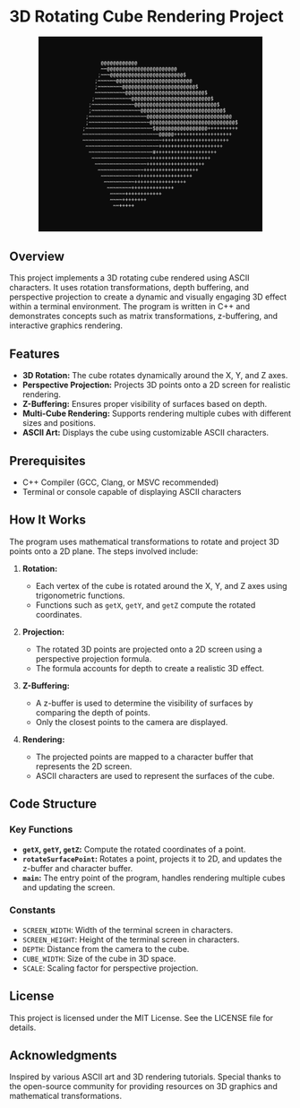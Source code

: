 # 3D Rotating Cube Rendering Project

<div align="center">
  <img src="cube.png" alt="Project Image" width="400" >
</div>

## Overview
This project implements a 3D rotating cube rendered using ASCII characters. It uses rotation transformations, depth buffering, and perspective projection to create a dynamic and visually engaging 3D effect within a terminal environment. The program is written in C++ and demonstrates concepts such as matrix transformations, z-buffering, and interactive graphics rendering.

## Features
- **3D Rotation:** The cube rotates dynamically around the X, Y, and Z axes.
- **Perspective Projection:** Projects 3D points onto a 2D screen for realistic rendering.
- **Z-Buffering:** Ensures proper visibility of surfaces based on depth.
- **Multi-Cube Rendering:** Supports rendering multiple cubes with different sizes and positions.
- **ASCII Art:** Displays the cube using customizable ASCII characters.

## Prerequisites
- C++ Compiler (GCC, Clang, or MSVC recommended)
- Terminal or console capable of displaying ASCII characters

## How It Works
The program uses mathematical transformations to rotate and project 3D points onto a 2D plane. The steps involved include:

1. **Rotation:**
   - Each vertex of the cube is rotated around the X, Y, and Z axes using trigonometric functions.
   - Functions such as `getX`, `getY`, and `getZ` compute the rotated coordinates.

2. **Projection:**
   - The rotated 3D points are projected onto a 2D screen using a perspective projection formula.
   - The formula accounts for depth to create a realistic 3D effect.

3. **Z-Buffering:**
   - A z-buffer is used to determine the visibility of surfaces by comparing the depth of points.
   - Only the closest points to the camera are displayed.

4. **Rendering:**
   - The projected points are mapped to a character buffer that represents the 2D screen.
   - ASCII characters are used to represent the surfaces of the cube.

## Code Structure
### Key Functions
- **`getX`, `getY`, `getZ`:** Compute the rotated coordinates of a point.
- **`rotateSurfacePoint`:** Rotates a point, projects it to 2D, and updates the z-buffer and character buffer.
- **`main`:** The entry point of the program, handles rendering multiple cubes and updating the screen.

### Constants
- `SCREEN_WIDTH`: Width of the terminal screen in characters.
- `SCREEN_HEIGHT`: Height of the terminal screen in characters.
- `DEPTH`: Distance from the camera to the cube.
- `CUBE_WIDTH`: Size of the cube in 3D space.
- `SCALE`: Scaling factor for perspective projection.

## License
This project is licensed under the MIT License. See the LICENSE file for details.

## Acknowledgments
Inspired by various ASCII art and 3D rendering tutorials. Special thanks to the open-source community for providing resources on 3D graphics and mathematical transformations.
